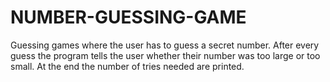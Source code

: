 # NUMBER-GUESSING-GAME

Guessing games where the user has to guess a secret number. 
After every guess the program tells the user whether their number was too large or too small. At the end the number of tries needed are printed. 
